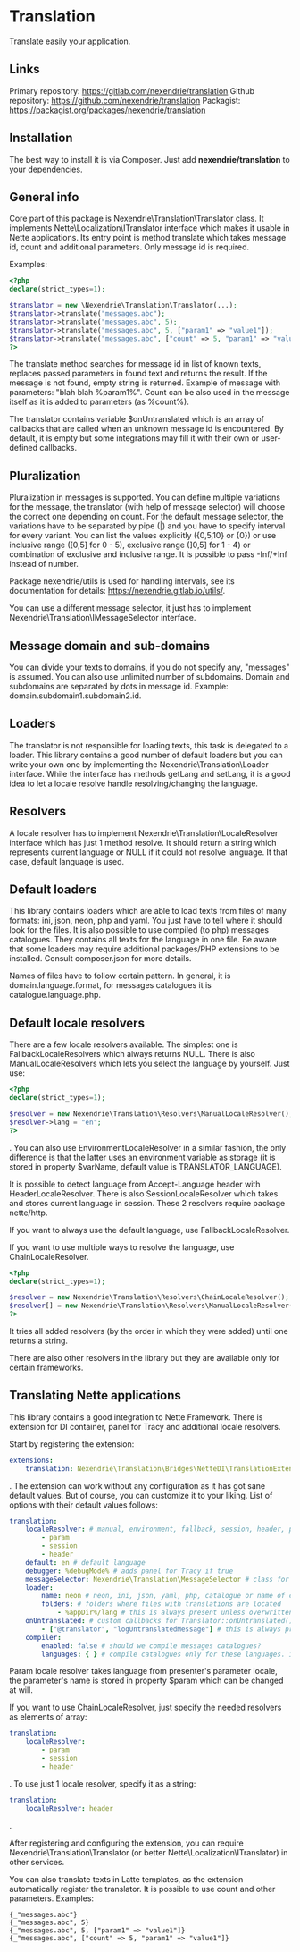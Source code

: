 Translation
==============

Translate easily your application.

Links
-----

Primary repository: https://gitlab.com/nexendrie/translation
Github repository: https://github.com/nexendrie/translation
Packagist: https://packagist.org/packages/nexendrie/translation

Installation
------------
The best way to install it is via Composer. Just add **nexendrie/translation** to your dependencies.

General info
------------

Core part of this package is Nexendrie\Translation\Translator class. It implements Nette\Localization\ITranslator interface which makes it usable in Nette applications. Its entry point is method translate which takes message id, count and additional parameters. Only message id is required.

Examples:

```php
<?php
declare(strict_types=1);

$translator = new \Nexendrie\Translation\Translator(...);
$translator->translate("messages.abc");
$translator->translate("messages.abc", 5);
$translator->translate("messages.abc", 5, ["param1" => "value1"]);
$translator->translate("messages.abc", ["count" => 5, "param1" => "value1"]);
?>
```

The translate method searches for message id in list of known texts, replaces passed parameters in found text and returns the result. If the message is not found, empty string is returned. Example of message with parameters: "blah blah %param1%". Count can be also used in the message itself as it is added to parameters (as %count%).

The translator contains variable $onUntranslated which is an array of callbacks that are called when an unknown message id is encountered. By default, it is empty but some integrations may fill it with their own or user-defined callbacks.

Pluralization
-------------

Pluralization in messages is supported. You can define multiple variations for the message, the translator (with help of message selector) will choose the correct one depending on count. For the default message selector, the variations have to be separated by pipe (|) and you have to specify interval for every variant. You can list the values explicitly ({0,5,10} or {0}) or use inclusive range ([0,5] for 0 - 5), exclusive range (]0,5] for 1 - 4) or combination of exclusive and inclusive range. It is possible to pass -Inf/+Inf instead of number.

Package nexendrie/utils is used for handling intervals, see its documentation for details: https://nexendrie.gitlab.io/utils/. 

You can use a different message selector, it just has to implement Nexendrie\Translation\IMessageSelector interface.

Message domain and sub-domains
------------------------------

You can divide your texts to domains, if you do not specify any, "messages" is assumed. You can also use unlimited number of subdomains. Domain and subdomains are separated by dots in message id. Example: domain.subdomain1.subdomain2.id. 

Loaders
-----------

The translator is not responsible for loading texts, this task is delegated to a loader. This library contains a good number of default loaders but you can write your own one by implementing the Nexendrie\Translation\Loader interface. While the interface has methods getLang and setLang, it is a good idea to let a locale resolve handle resolving/changing the language.

Resolvers
-------------

A locale resolver has to implement Nexendrie\Translation\LocaleResolver interface which has just 1 method resolve. It should return a string which represents current language or NULL if it could not resolve language. It that case, default language is used.

Default loaders
---------------

This library contains loaders which are able to load texts from files of many formats: ini, json, neon, php and yaml. You just have to tell where it should look for the files. It is also possible to use compiled (to php) messages catalogues. They contains all texts for the language in one file. Be aware that some loaders may require additional packages/PHP extensions to be installed. Consult composer.json for more details.

Names of files have to follow certain pattern. In general, it is domain.language.format, for messages catalogues it is catalogue.language.php.

Default locale resolvers
-----------------

There are a few locale resolvers available. The simplest one is FallbackLocaleResolvers which always returns NULL. There is also ManualLocaleResolvers which lets you select the language by yourself. Just use:

```php
<?php
declare(strict_types=1);

$resolver = new Nexendrie\Translation\Resolvers\ManualLocaleResolver();
$resolver->lang = "en";
?>
```

. You can also use EnvironmentLocaleResolver in a similar fashion, the only difference is that the latter uses an environment variable as storage (it is stored in property $varName, default value is TRANSLATOR_LANGUAGE).

It is possible to detect language from Accept-Language header with HeaderLocaleResolver. There is also SessionLocaleResolver which takes and stores current language in session. These 2 resolvers require package nette/http.

If you want to always use the default language, use FallbackLocaleResolver.

If you want to use multiple ways to resolve the language, use ChainLocaleResolver.

```php
<?php
declare(strict_types=1);

$resolver = new Nexendrie\Translation\Resolvers\ChainLocaleResolver();
$resolver[] = new Nexendrie\Translation\Resolvers\ManualLocaleResolver();
?>
```

It tries all added resolvers (by the order in which they were added) until one returns a string.

There are also other resolvers in the library but they are available only for certain frameworks.

Translating Nette applications
------------------------------

This library contains a good integration to Nette Framework. There is extension for DI container, panel for Tracy and additional locale resolvers.

Start by registering the extension:

```yaml
extensions:
    translation: Nexendrie\Translation\Bridges\NetteDI\TranslationExtension
```

. The extension can work without any configuration as it has got sane default values. But of course, you can customize it to your liking. List of options with their default values follows:

```yaml
translation:
    localeResolver: # manual, environment, fallback, session, header, param or name of class implementing Nexendrie\Translation\ILocaleResolver
        - param
        - session
        - header
    default: en # default language
    debugger: %debugMode% # adds panel for Tracy if true
    messageSelector: Nexendrie\Translation\MessageSelector # class for message selector, has to implement Nexendrie\Translation\IMessageSelector
    loader:
        name: neon # neon, ini, json, yaml, php, catalogue or name of class implementing Nexendrie\Translation\ILoader
        folders: # folders where files with translations are located
            - %appDir%/lang # this is always present unless overwritten with !
    onUntranslated: # custom callbacks for Translator::onUntranslated()
        - ["@translator", "logUntranslatedMessage"] # this is always present unless overwritten with !
    compiler:
        enabled: false # should we compile messages catalogues?
        languages: { } # compile catalogues only for these languages. if you do not specify any language, catalogues will compiled for ALL languages
``` 

Param locale resolver takes language from presenter's parameter locale, the parameter's name is stored in property $param which can be changed at will.

If you want to use ChainLocaleResolver, just specify the needed resolvers as elements of array:

```yaml
translation:
    localeResolver:
        - param
        - session
        - header
```

. To use just 1 locale resolver, specify it as a string:

```yaml
translation:
    localeResolver: header
```

.

After registering and configuring the extension, you can require Nexendrie\Translation\Translator (or better Nette\Localization\ITranslator) in other services.

You can also translate texts in Latte templates, as the extension automatically register the translator. It is possible to use count and other parameters. Examples:

```latte
{_"messages.abc"}
{_"messages.abc", 5}
{_"messages.abc", 5, ["param1" => "value1"]}
{_"messages.abc", ["count" => 5, "param1" => "value1"]}
```
